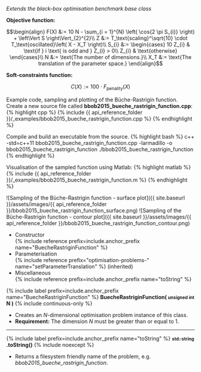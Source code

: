 *Extends the black-box optimisation benchmark base class*

**Objective function:**

$$\begin{align}
F(X) &:= 10 N - \sum_{i = 1}^{N} \left( \cos{2 \pi S_{i}} \right) + \left\Vert S \right\Vert_{2}^{2}\\
Z &:= T_\text{scaling}^\sqrt{10} \cdot T_\text{oscillated}\left( X - X_T \right)\\
S_{i} &:= \begin{cases}
10 Z_{i} & \text{if } i \text{ is odd and } Z_{i} > 0\\
Z_{i} & \text{otherwise}
\end{cases}\\
N &:= \text{The number of dimensions.}\\
X_T &:= \text{The translation of the parameter space.}
\end{align}$$

**Soft-constraints function:**

$$C(X) := 100 \cdot F_\text{penality}(X)$$

Example code, sampling and plotting of the Büche-Rastrigin function.
Create a new source file called **bbob2015_bueche_rastrigin_function.cpp**:
{% highlight cpp %}
{% include {{ api_reference_folder }}/_examples/bbob2015_bueche_rastrigin_function.cpp %}
{% endhighlight %}

Compile and build an executable from the source.
{% highlight bash %}
c++ -std=c++11 bbob2015_bueche_rastrigin_function.cpp -larmadillo -o bbob2015_bueche_rastrigin_function
./bbob2015_bueche_rastrigin_function
{% endhighlight %}

Visualisation of the sampled function using Matlab:
{% highlight matlab %}
{% include {{ api_reference_folder }}/_examples/bbob2015_bueche_rastrigin_function.m %}
{% endhighlight %}

![Sampling of the Büche-Rastrigin function - surface plot]({{ site.baseurl }}/assets/images/{{ api_reference_folder }}/bbob2015_bueche_rastrigin_function_surface.png)
![Sampling of the Büche-Rastrigin function - contour plot]({{ site.baseurl }}/assets/images/{{ api_reference_folder }}/bbob2015_bueche_rastrigin_function_contour.png)

- Constructor<br>
  {% include reference prefix=include.anchor_prefix name="BuecheRastriginFunction" %}
- Parameterisation<br>
  {% include reference prefix="optimisation-problems-" name="setParameterTranslation" %} (inherited)
- Miscellaneous<br>
  {% include reference prefix=include.anchor_prefix name="toString" %}

{% include label prefix=include.anchor_prefix name="BuecheRastriginFunction" %}
**BuecheRastriginFunction( <small>unsigned int</small> N )** {% include continuous-only %}

- Creates an *N*-dimensional optimisation problem instance of this class.
- **Requirement:** The dimension *N* must be greater than or equal to 1.

---
{% include label prefix=include.anchor_prefix name="toString" %}
**<small>std::string</small> .toString()** {% include noexcept %}

- Returns a filesystem friendly name of the problem, e.g. *bbob2015_bueche_rastrigin_function*.